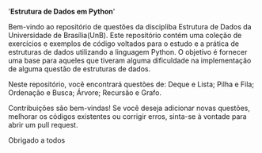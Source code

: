 '__Estrutura de Dados em Python__'

Bem-vindo ao repositório de questões da discipliba Estrutura de Dados da Universidade de Brasília(UnB).
Este repositório contém uma coleção de exercícios e exemplos de código voltados para o estudo e a prática de estruturas de dados utilizando a linguagem Python. 
O objetivo é fornecer uma base para aqueles que tiveram alguma dificuldade na implementação de alguma questão de estruturas de dados.

Neste repositório, você encontrará questões de:
  Deque e Lista;
  Pilha e Fila;
  Ordenação e Busca;
  Árvore;
  Recursão e Grafo.

Contribuições são bem-vindas! Se você deseja adicionar novas questões, melhorar os códigos existentes ou corrigir erros, sinta-se à vontade para abrir um pull request.

Obrigado a todos
